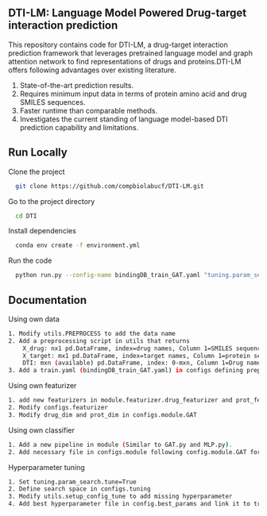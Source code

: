 
## DTI-LM: Language Model Powered Drug-target interaction prediction

This repository contains code for DTI-LM, a drug-target interaction prediction framework that leverages pretrained language model and graph attention network to find representations of drugs and proteins.DTI-LM offers following advantages over existing literature.

1. State-of-the-art prediction results.
2. Requires minimum input data in terms of protein amino acid and drug SMILES sequences.
3. Faster runtime than comparable methods. 
4. Investigates the current standing of language model-based DTI prediction capability and limitations.



## Run Locally

Clone the project

```bash
  git clone https://github.com/compbiolabucf/DTI-LM.git
```

Go to the project directory

```bash
  cd DTI
```

Install dependencies

```bash
  conda env create -f environment.yml
```

Run the code

```bash
  python run.py --config-name bindingDB_train_GAT.yaml "tuning.param_search.tune=False" "datamodule.splitting.balanced=True" "datamodule.splitting.splitting_strategy=random"
```




## Documentation

Using own data

```bash
1. Modify utils.PREPROCESS to add the data name
2. Add a preprocessing script in utils that returns     
    X_drug: nx1 pd.DataFrame, index=drug names, Column 1=SMILES sequence. 
    X_target: mx1 pd.DataFrame, index=target names, Column 1=protein sequence. 
    DTI: mxn (available) pd.DataFrame, index: 0-mxn, Column 1=Drug names matching X_drug index, Column 2=Target names matching X_target index, Column 3= interaction label (0,1)
3. Add a train.yaml (bindingDB_train_GAT.yaml) in configs defining preprocess and datamodule
```

Using own featurizer 
```bash 
1. add new featurizers in module.featurizer.drug_featurizer and prot_featurizer. Return nxq and mxp embedding (p,q embedding size)
2. Modify configs.featurizer
3. Modify drug_dim and prot_dim in configs.module.GAT
```

Using own classifier
```bash
1. Add a new pipeline in module (Similar to GAT.py and MLP.py).
2. Add necessary file in configs.module following config.module.GAT for GAT.py
```

Hyperparameter tuning
```bash
1. Set tuning.param_search.tune=True
2. Define search space in configs.tuning
3. Modify utils.setup_config_tune to add missing hyperparameter
4. Add best hyperparameter file in config.best_params and link it to train.yaml
```